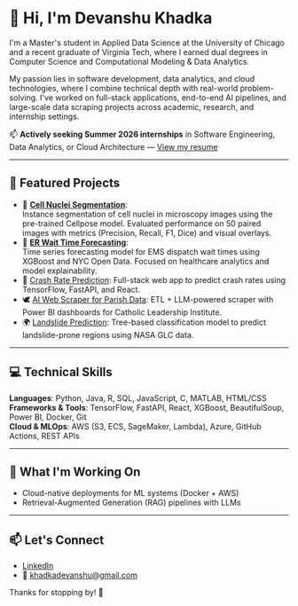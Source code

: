 # 👋 Hi, I'm Devanshu Khadka

I'm a Master's student in Applied Data Science at the University of Chicago and a recent graduate of Virginia Tech, where I earned dual degrees in Computer Science and Computational Modeling & Data Analytics.

My passion lies in software development, data analytics, and cloud technologies, where I combine technical depth with real-world problem-solving. I've worked on full-stack applications, end-to-end AI pipelines, and large-scale data scraping projects across academic, research, and internship settings.

📫 **Actively seeking Summer 2026 internships** in Software Engineering, Data Analytics, or Cloud Architecture — [View my resume](https://github.com/Devanshu1503/resume/blob/main/Devanshu_Resume_Uchicago.pdf)

---
## 🔧 Featured Projects
- 🔬 [**Cell Nuclei Segmentation**](https://github.com/Devanshu1503/Cell-Nuclei-Segmentation):  
  Instance segmentation of cell nuclei in microscopy images using the pre-trained Cellpose model. Evaluated performance on 50 paired images with metrics (Precision, Recall, F1, Dice) and visual overlays.
- 🏥 [**ER Wait Time Forecasting**](https://github.com/Devanshu1503/ER_Wait_Time_predictor):  
  Time series forecasting model for EMS dispatch wait times using XGBoost and NYC Open Data. Focused on healthcare analytics and model explainability.
- 🚗 [Crash Rate Prediction](https://github.com/Devanshu1503/traffic-crash-predictor): Full-stack web app to predict crash rates using TensorFlow, FastAPI, and React.
- 🕊️ [AI Web Scraper for Parish Data](https://github.com/Devanshu1503/ai-web-scraper): ETL + LLM-powered scraper with Power BI dashboards for Catholic Leadership Institute.
- 🌍 [Landslide Prediction](https://github.com/Devanshu1503/Landslide-Prediction): Tree-based classification model to predict landslide-prone regions using NASA GLC data.

---

## 💻 Technical Skills

**Languages**: Python, Java, R, SQL, JavaScript, C, MATLAB, HTML/CSS  
**Frameworks & Tools**: TensorFlow, FastAPI, React, XGBoost, BeautifulSoup, Power BI, Docker, Git  
**Cloud & MLOps**: AWS (S3, ECS, SageMaker, Lambda), Azure, GitHub Actions, REST APIs

---

## 🎯 What I'm Working On

- Cloud-native deployments for ML systems (Docker + AWS)
- Retrieval-Augmented Generation (RAG) pipelines with LLMs

---

## 📫 Let's Connect

- [LinkedIn](https://linkedin.com/in/devanshukhadka)
- 📧 khadkadevanshu@gmail.com

Thanks for stopping by! 🚀
